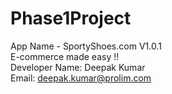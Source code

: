 # Phase1Project
App Name - SportyShoes.com V1.0.1\
E-commerce made easy !!\
Developer Name: Deepak Kumar\
Email: deepak.kumar@prolim.com

